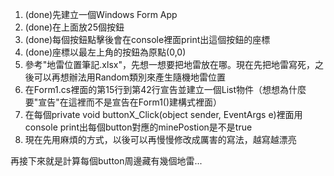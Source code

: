 1. (done)先建立一個Windows Form App
2. (done)在上面放25個按鈕
3. (done)每個按鈕點擊後會在console裡面print出這個按鈕的座標
4. (done)座標以最左上角的按鈕為原點(0,0)
5. 參考"地雷位置筆記.xlsx"，先想一想要把地雷放在哪。現在先把地雷寫死，之後可以再想辦法用Random類別來產生隨機地雷位置
6. 在Form1.cs裡面的第15行到第42行宣告並建立一個List<bool>物件（想想為什麼要"宣告"在這裡而不是宣告在Form1()建構式裡面）
7. 在每個private void buttonX_Click(object sender, EventArgs e)裡面用console print出每個button對應的minePostion是不是true
8. 現在先用麻煩的方式，以後可以再慢慢修改成厲害的寫法，越寫越漂亮




再接下來就是計算每個button周邊藏有幾個地雷...
